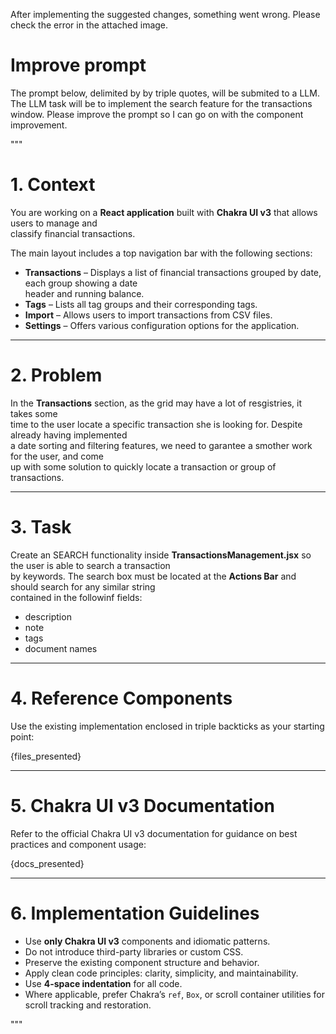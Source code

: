 After implementing the suggested changes, something went wrong.
Please check the error in the attached image.



# Improve prompt

The prompt below, delimited by by triple quotes, will be submited to a LLM.
The LLM task will be to implement the search feature for the transactions window.
Please improve the prompt so I can go on with the component improvement.

"""
# 1. Context

You are working on a **React application** built with **Chakra UI v3** that allows users to manage and \
classify financial transactions.

The main layout includes a top navigation bar with the following sections:

- **Transactions** – Displays a list of financial transactions grouped by date, each group showing a date \
header and running balance.
- **Tags** – Lists all tag groups and their corresponding tags.
- **Import** – Allows users to import transactions from CSV files.
- **Settings** – Offers various configuration options for the application.

---

# 2. Problem

In the **Transactions** section, as the grid may have a lot of resgistries, it takes some \
time to the user locate a specific transaction she is looking for. Despite already having implemented \
a date sorting and filtering features, we need to garantee a smother work for the user, and come \
up with some solution to quickly locate a transaction or group of transactions.

---

# 3. Task

Create an SEARCH functionality inside **TransactionsManagement.jsx** so the user is able to search a transaction \
by keywords. The search box must be located at the **Actions Bar** and should search for any similar string \
contained in the followinf fields: 

- description
- note
- tags
- document names

---

# 4. Reference Components

Use the existing implementation enclosed in triple backticks as your starting point:

{files_presented}

---

# 5. Chakra UI v3 Documentation

Refer to the official Chakra UI v3 documentation for guidance on best practices and component usage:

{docs_presented}

---

# 6. Implementation Guidelines

- Use **only Chakra UI v3** components and idiomatic patterns.
- Do not introduce third-party libraries or custom CSS.
- Preserve the existing component structure and behavior.
- Apply clean code principles: clarity, simplicity, and maintainability.
- Use **4-space indentation** for all code.
- Where applicable, prefer Chakra’s `ref`, `Box`, or scroll container utilities for scroll tracking and restoration.


"""